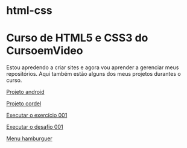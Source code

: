 # html-css

 <h1>Curso de HTML5 e CSS3 do CursoemVideo</h1>

 <p>Estou apredendo a criar sites e agora vou aprender a gerenciar meus repositórios. Aqui também estão alguns dos meus projetos durantes o curso.</p>

<a href="https://alan-andr.github.io/projeto-android/" target="_blank">Projeto android</a>  

<a href="https://alan-andr.github.io/projeto-cordel/" target="_blank">Projeto cordel</a>

<a href="https://alan-andr.github.io/html-css/exercicios/ex001/index.html" target="_blank">Executar o exercício 001</a>

<a href="https://alan-andr.github.io/html-css/desafios/desafio001/index.html" target="_blank">Executar o desafio 001</a>

<a href="https://alan-andr.github.io/html-css/exercicios/ex026/mq005/index.html" target="_blank">Menu hamburguer</a>

